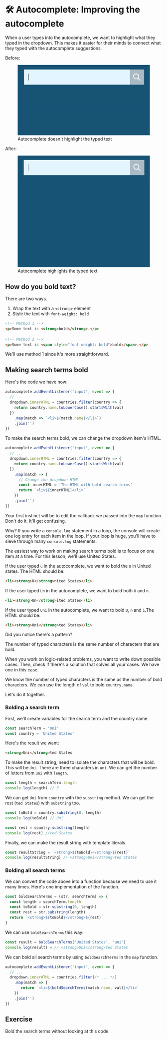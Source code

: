 # 🛠️ Autocomplete: Improving the autocomplete

When a user types into the autocomplete, we want to highlight what they typed in the dropdown. This makes it easier for their minds to connect what they typed with the autocomplete suggestions.

Before:

<figure>
  <img src="../../images/components/autocomplete/basic/autocomplete.gif" alt="Autocomplete doesn't highlight the typed text">
  <figcaption aria-hidden>Autocomplete doesn't highlight the typed text</figcaption>
</figure>

After:

<figure>
  <img src="../../images/components/autocomplete/bold/autocomplete.gif" alt="Autocomplete highlights the typed text">
  <figcaption aria-hidden>Autocomplete highlights the typed text</figcaption>
</figure>

## How do you bold text?

There are two ways.

1. Wrap the text with a `<strong>` element
2. Style the text with `font-weight: bold`

```html
<!-- Method 1 -->
<p>Some text is <strong>bold</strong>.</p>

<!-- Method 2 -->
<p>Some text is <span style="font-weight: bold">bold</span>.</p>
```

We'll use method 1 since it's more straightforward.

## Making search terms bold

Here's the code we have now:

```js
autocomplete.addEventListener('input', event => {
  // ...
  dropdown.innerHTML = countries.filter(country => {
    return country.name.toLowerCase().startsWith(val)
  })
    .map(match => `<li>${match.name}</li>`)
    .join('')
})
```

To make the search terms bold, we can change the dropdown item's HTML.

```js
autocomplete.addEventListener('input', event => {
  // ...
  dropdown.innerHTML = countries.filter(country => {
    return country.name.toLowerCase().startsWith(val)
  })
    .map(match => {
      // Change the dropdown HTML
      const innerHTML = 'The HTML with bold search terms'
      return `<li>${innerHTML}</li>`
    })
    .join('')
})
```

Your first instinct will be to edit the callback we passed into the `map` function. Don't do it. It'll get confusing.

Why? If you write a `console.log` statement in a loop, the console will create one log entry for each item in the loop. If your loop is huge, you'll have to sieve through many `console.log` statements.

The easiest way to work on making search terms bold is to focus on one item at a time. For this lesson, we'll use United States.

If the user typed `u` in the autocomplete, we want to bold the `U` in United states. The HTML should be:

```html
<li><strong>U</strong>nited States</li>
```

If the user typed `Un` in the autocomplete, we want to bold both `U` and `n`.

```html
<li><strong>Un</strong>ited States</li>
```

If the user typed `Uni` in the autocomplete, we want to bold `U`, `n` and `i`.The HTML should be:

```html
<li><strong>Uni</strong>ted States</li>
```

Did you notice there's a pattern?

The number of typed characters is the same number of characters that are bold.

When you work on logic-related problems, you want to write down possible cases. Then, check if there's a solution that solves all your cases. We have one in this case.

We know the number of typed characters is the same as the number of bold characters. We can use the length of `val` to bold `country.name`.

Let's do it together.

### Bolding a search term

First, we'll create variables for the search term and the country name.

```js
const searchTerm = 'Uni'
const country = 'United States'
```

Here's the result we want:

```html
<strong>Uni</strong>ted States
```

To make the result string, need to isolate the characters that will be bold. This will be `Uni`. There are three characters in `uni`. We can get the number of letters from `uni` with `length`.

```js
const length = searchTerm.length
console.log(length) // 3
```

We can get `Uni` from `country` with the `substring` method. We can get the rest (`ted States`) with `substring` too.

```js
const toBold = country.substring(0, length)
console.log(toBold) // Uni
```

```js
const rest = country.substring(length)
console.log(rest) //ted States
```

Finally, we can make the result string with template literals.

```js
const resultString = `<strong>${toBold}</strong>${rest}`
console.log(resultString) // <strong>Uni</strong>ted States
```

### Bolding all search terms

We can convert the code above into a function because we need to use it many times. Here's one implementation of the function.

```js
const boldSearchTerms = (str, searchTerm) => {
  const length = searchTerm.length
  const toBold = str.substring(0, length)
  const rest = str.substring(length)
  return `<strong>${toBold}</strong>${rest}`
}
```

We can use `boldSearchTerms` this way:

```js
const result = boldSearchTerms('United States', 'uni')
console.log(result) = // <strong>Uni</strong>ted States
```

We can bold all search terms by using `boldSearchTerms` in the `map` function.

```js
autocomplete.addEventListener('input', event => {
  // ...
  dropdown.innerHTML = countries.filter(/* ... */)
    .map(match => {
       return `<li>${boldSearchTerms(match.name, val)}</li>`
    })
    .join('')
})
```

## Exercise

Bold the search terms without looking at this code